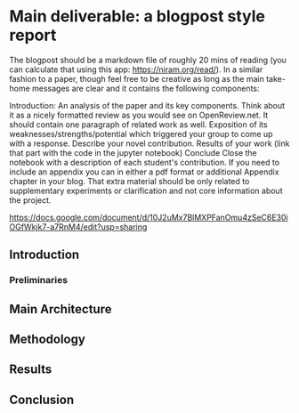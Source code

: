 # Main deliverable: a blogpost style report

The blogpost should be a markdown file of roughly 20 mins of reading (you can calculate that using this app: https://niram.org/read/). In a similar fashion to a paper, though feel free to be creative as long as the main take-home messages are clear and it contains the following components:

Introduction: An analysis of the paper and its key components. Think about it as a nicely formatted review as you would see on OpenReview.net. It should contain one paragraph of related work as well.
Exposition of its weaknesses/strengths/potential which triggered your group to come up with a response.
Describe your novel contribution.
Results of your work (link that part with the code in the jupyter notebook)
Conclude
Close the notebook with a description of each student's contribution.
If you need to include an appendix you can in either a pdf format or additional Appendix chapter in your blog. That extra material should be only related to supplementary experiments or clarification and not core information about the project.


https://docs.google.com/document/d/10J2uMx7BlMXPFanOmu4zSeC6E30iOGfWkjk7-a7RnM4/edit?usp=sharing 


## Introduction 

### Preliminaries

## Main Architecture

## Methodology

## Results

## Conclusion
